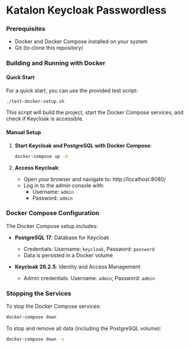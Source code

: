 # Katalon Keycloak Passwordless

### Prerequisites

- Docker and Docker Compose installed on your system
- Git (to clone this repository)

### Building and Running with Docker

#### Quick Start

For a quick start, you can use the provided test script:
```bash
./test-docker-setup.sh
```

This script will build the project, start the Docker Compose services, and check if Keycloak is accessible.

#### Manual Setup

1. **Start Keycloak and PostgreSQL with Docker Compose**:
   ```bash
   docker-compose up -d
   ```

2. **Access Keycloak**:
   - Open your browser and navigate to: http://localhost:8080/
   - Log in to the admin console with:
     - Username: `admin`
     - Password: `admin`

### Docker Compose Configuration

The Docker Compose setup includes:

- **PostgreSQL 17**: Database for Keycloak
  - Credentials: Username: `keycloak`, Password: `password`
  - Data is persisted in a Docker volume

- **Keycloak 26.2.5**: Identity and Access Management
  - Admin credentials: Username: `admin`, Password: `admin`

### Stopping the Services

To stop the Docker Compose services:
```bash
docker-compose down
```

To stop and remove all data (including the PostgreSQL volume):
```bash
docker-compose down -v
```
